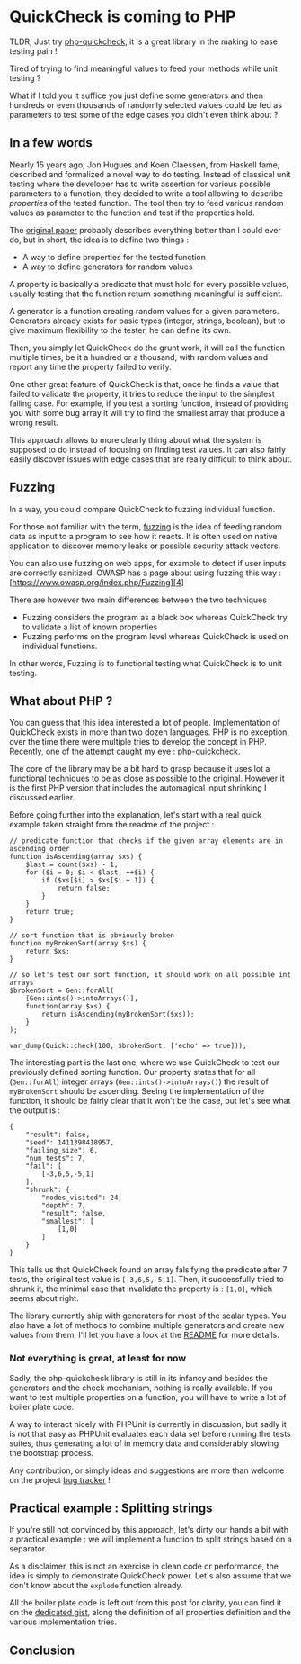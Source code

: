 QuickCheck is coming to PHP
===========================

TLDR; Just try [php-quickcheck][1], it is a great library in the making to ease testing pain !

Tired of trying to find meaningful values to feed your methods while unit testing ?

What if I told you it suffice you just define some generators and then hundreds or
even thousands of randomly selected values could be fed as parameters to test some of
the edge cases you didn't even think about ?

[1]: https://github.com/steos/php-quickcheck

In a few words
--------------

Nearly 15 years ago, Jon Hugues and Koen Claessen, from Haskell fame, described and formalized
a novel way to do testing. Instead of classical unit testing where the developer has to write
assertion for various possible parameters to a function, they decided to write a tool allowing
to describe *properties* of the tested function. The tool then try to feed various random
values as parameter to the function and test if the properties hold.

The [original paper][2] probably describes everything better than I could ever do, but in short,
the idea is to define two things :

* A way to define properties for the tested function
* A way to define generators for random values

A property is basically a predicate that must hold for every possible values, usually testing
that the function return something meaningful is sufficient.

A generator is a function creating random values for a given parameters. Generators already
exists for basic types (integer, strings, boolean), but to give maximum flexibility to the
tester, he can define its own.

Then, you simply let QuickCheck do the grunt work, it will call the function multiple times,
be it a hundred or a thousand, with random values and report any time the property failed
to verify.

One other great feature of QuickCheck is that, once he finds a value that failed to validate
the property, it tries to reduce the input to the simplest failing case. For example, if you
test a sorting function, instead of providing you with some bug array it will try to find the
smallest array that produce a wrong result.

This approach allows to more clearly thing about what the system is supposed to do instead of
focusing on finding test values. It can also fairly easily discover issues with edge cases that
are really difficult to think about.

[2]: http://www.eecs.northwestern.edu/~robby/courses/395-495-2009-fall/quick.pdf

Fuzzing
-------

In a way, you could compare QuickCheck to fuzzing individual function.

For those not familiar with the term, [fuzzing][3] is the idea of feeding random data as input
to a program to see how it reacts. It is often used on native application to discover memory leaks
or possible security attack vectors.

You can also use fuzzing on web apps, for example to detect if user inputs are correctly sanitized.
OWASP has a page about using fuzzing this way : [https://www.owasp.org/index.php/Fuzzing][4]

There are however two main differences between the two techniques :

* Fuzzing considers the program as a black box whereas QuickCheck try to validate a list of known
properties
* Fuzzing performs on the program level whereas QuickCheck is used on individual functions.

In other words, Fuzzing is to functional testing what QuickCheck is to unit testing.

[3]: http://en.wikipedia.org/wiki/Fuzz_testing
[4]: https://www.owasp.org/index.php/Fuzzing

What about PHP ?
----------------

You can guess that this idea interested a lot of people. Implementation of QuickCheck exists in more than
two dozen languages. PHP is no exception, over the time there were multiple tries to develop the concept
in PHP. Recently, one of the attempt caught my eye : [php-quickcheck][1].

The core of the library may be a bit hard to grasp because it uses lot a functional techniques to be as
close as possible to the original. However it is the first PHP version that includes the automagical
input shrinking I discussed earlier.

Before going further into the explanation, let's start with a real quick example taken straight from the
readme of the project :

```
// predicate function that checks if the given array elements are in ascending order
function isAscending(array $xs) {
    $last = count($xs) - 1;
    for ($i = 0; $i < $last; ++$i) {
        if ($xs[$i] > $xs[$i + 1]) {
            return false;
        }
    }
    return true;
}

// sort function that is obviously broken
function myBrokenSort(array $xs) {
    return $xs;
}

// so let's test our sort function, it should work on all possible int arrays
$brokenSort = Gen::forAll(
    [Gen::ints()->intoArrays()],
    function(array $xs) {
        return isAscending(myBrokenSort($xs));
    }
);

var_dump(Quick::check(100, $brokenSort, ['echo' => true]));
```

The interesting part is the last one, where we use QuickCheck to test our previously defined
sorting function. Our property states that for all (`Gen::forAll`) integer arrays (`Gen::ints()->intoArrays()`)
the result of `myBrokenSort` should be ascending. Seeing the implementation of the function,
it should be fairly clear that it won't be the case, but let's see what the output is :

```
{
    "result": false,
    "seed": 1411398418957,
    "failing_size": 6,
    "num_tests": 7,
    "fail": [
        [-3,6,5,-5,1]
    ],
    "shrunk": {
        "nodes_visited": 24,
        "depth": 7,
        "result": false,
        "smallest": [
            [1,0]
        ]
    }
}
```

This tells us that QuickCheck found an array falsifying the predicate after 7 tests, the original
test value is `[-3,6,5,-5,1]`. Then, it successfully tried to shrunk it, the minimal case that
invalidate the property is : `[1,0]`, which seems about right.

The library currently ship with generators for most of the scalar types. You also have a lot of
methods to combine multiple generators and create new values from them. I'll let you have a look
at the [README][5] for more details.

[5]: http://github.com/steos/php-quickcheck/README

### Not everything is great, at least for now

Sadly, the php-quickcheck library is still in its infancy and besides the generators and the check
mechanism, nothing is really available. If you want to test multiple properties on a function, you
will have to write a lot of boiler plate code.

A way to interact nicely with PHPUnit is currently in discussion, but sadly it is not that easy as
PHPUnit evaluates each data set before running the tests suites, thus generating a lot of in memory
data and considerably slowing the bootstrap process.

Any contribution, or simply ideas and suggestions are more than welcome on the project [bug tracker][6] !

[6]: http://github.com/steos/php-quickcheck/issues


Practical example : Splitting strings
--------------------------------------

If you're still not convinced by this approach, let's dirty our hands a bit with a practical
example : we will implement a function to split strings based on a separator.

As a disclaimer, this is not an exercise in clean code or performance, the idea is simply to
demonstrate QuickCheck power. Let's also assume that we don't know about the `explode` function
already.

All the boiler plate code is left out from this post for clarity, you can find it on the
[dedicated gist][7], along the definition of all properties definition and the various
implementation tries.

[7]: some.gist.url

Conclusion
----------


